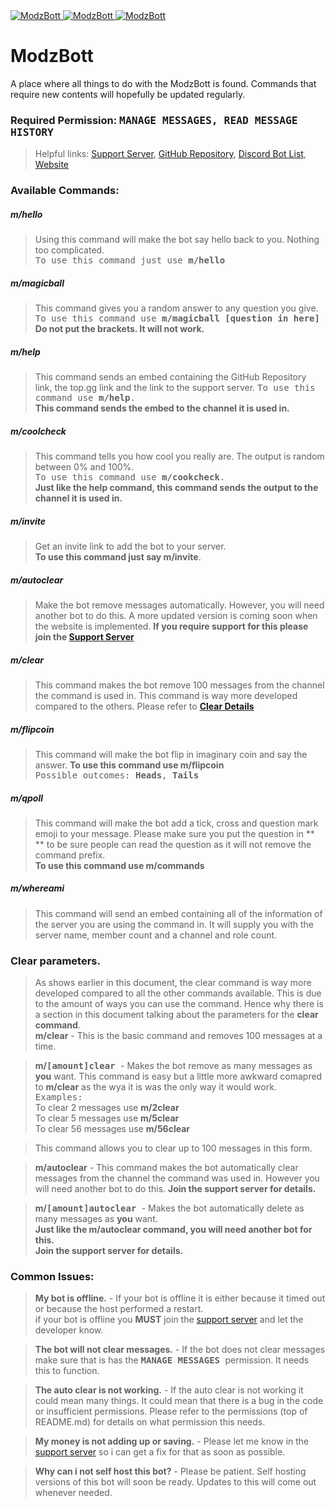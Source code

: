 <a href="https://top.gg/bot/709030261605793803" >
  <img src="https://top.gg/api/widget/status/709030261605793803.svg" alt="ModzBott" />
</a>
<a href="https://top.gg/bot/709030261605793803" >
  <img src="https://top.gg/api/widget/owner/709030261605793803.svg" alt="ModzBott" />
</a>
<a href="https://top.gg/bot/709030261605793803" >
  <img src="https://top.gg/api/widget/lib/709030261605793803.svg" alt="ModzBott" />
</a>

# ModzBott
A place where all things to do with the ModzBott is found. Commands that require new contents will hopefully be updated regularly.

### Required Permission: <samp>MANAGE MESSAGES, READ MESSAGE HISTORY </samp>

>Helpful links: [Support Server](https://discord.gg/56SadNk), [GitHub Repository](https://github.com/Modzzzzz/ModzBott), [Discord Bot List](https://top.gg/bot/709030261605793803), [Website](http://modzbott.tk/)

### Available Commands:
##### m/hello
> Using this command will make the bot say hello back to you. Nothing too complicated.              
> <samp>To use this command just use **m/hello** </samp>
##### m/magicball
>This command gives you a random answer to any question you give.         
> <samp>To use this command use **m/magicball [question in here]** </samp>        
> **Do not put the brackets. It will not work.**
##### m/help
>This command sends an embed containing the GitHub Repository link, the top.gg link and the link to the support server.
> <samp>To use this command use **m/help**. </samp>       
> **This command sends the embed to the channel it is used in.**
##### m/coolcheck
>This command tells you how cool you really are. The output is random between 0% and 100%.        
> <samp>To use this command use **m/cookcheck**. </samp>        
> **Just like the help command, this command sends the output to the channel it is used in.**
##### m/invite
>Get an invite link to add the bot to your server.        
> **To use this command just say m/invite**.
##### m/autoclear
>Make the bot remove messages automatically. However, you will need another bot to do this. A more updated version is coming soon when the website is implemented. 
> **If you require support for this please join the [Support Server](https://discord.gg/nzEnYtZ)**
##### m/clear
>This command makes the bot remove 100 messages from the channel the command is used in. This command is way more developed compared to the others. Please refer to **[Clear Details](#clear-parameters)**
##### m/flipcoin
>This command will make the bot flip in imaginary coin and say the answer.
> **To use this command use m/flipcoin**        
> <samp>Possible outcomes: **Heads**, **Tails** </samp>
##### m/qpoll
>This command will make the bot add a tick, cross and question mark emoji to your message. Please make sure you put the question in ** ** to be sure people can read the question as it will not remove the command prefix.      
> **To use this command use m/commands**
##### m/whereami
>This command will send an embed containing all of the information of the server you are using the command in. It will supply you with the server name, member count and a channel and role count.

### Clear parameters.
>As shows earlier in this document, the clear command is way more developed compared to all the other commands available. This is due to the amount of ways you can use the command. Hence why there is a section in this document talking about the parameters for the **clear command**.     
> **m/clear** - This is the basic command and removes 100 messages at a time.

> **m/<samp>[amount]clear </samp>**- Makes the bot remove as many messages as **you** want. This command is easy but a little more awkward comapred to **m/clear** as the wya it is was the only way it would work.       
<samp>Examples: </samp>       
>To clear 2 messages use **m/2clear**       
>To clear 5 messages use **m/5clear**       
>To clear 56 messages use **m/56clear**       

>This command allows you to clear up to 100 messages in this form.

> **m/autoclear** - This command makes the bot automatically clear messages from the channel the command was used in. However you will need another bot to do this. **Join the support server for details.**

> **m/<samp>[amount]autoclear </samp>** - Makes the bot automatically delete as many messages as **you** want.        
> **Just like the m/autoclear command, you will need another bot for this.**        
> **Join the support server for details.**

### Common Issues:
> **My bot is offline.** - If your bot is offline it is either because it timed out or because the host performed a restart.       
> if your bot is offline you **MUST** join the [support server](https://discord.gg/nzEnYtZ) and let the developer know.

> **The bot will not clear messages.** - If the bot does not clear messages make sure that is has the **<samp>MANAGE MESSAGES </samp>** permission. It needs this to function.

> **The auto clear is not working.** - If the auto clear is not working it could mean many things. It could mean that there is a bug in the code or insufficient permissions. Please refer to the permissions (top of README.md) for details on what permission this needs. 

> **My money is not adding up or saving.** - Please let me know in the [support server](https://discord.gg/nzEnYtZ) so i can get a fix for that as soon as possible.

> **Why can i not self host this bot?** - Please be patient. Self hosting versions of this bot will soon be ready. Updates to this will come out whenever needed.
